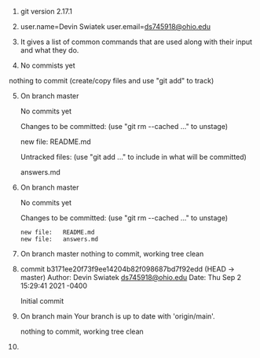 1. git version 2.17.1

2. user.name=Devin Swiatek
  user.email=ds745918@ohio.edu

3. It gives a list of common commands that are used along with their input and what they do.

4. No commists yet

  nothing to commit (create/copy files and use "git add" to track)

5. On branch master

   No commits yet

   Changes to be committed:
   (use "git rm --cached <file>..." to unstage)

	new file:   README.md

   Untracked files:
     (use "git add <file>..." to include in what will be committed)

	answers.md

6. On branch master

   No commits yet

   Changes to be committed:
     (use "git rm --cached <file>..." to unstage)

	   new file:   README.md
	   new file:   answers.md

7. On branch master
   nothing to commit, working tree clean

8. commit b3171ee20f73f9ee14204b82f098687bd7f92edd (HEAD -> master)
   Author: Devin Swiatek <ds745918@ohio.edu>
   Date:   Thu Sep 2 15:29:41 2021 -0400

    Initial commit

9. On branch main
   Your branch is up to date with 'origin/main'.

   nothing to commit, working tree clean

10. 





